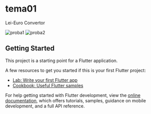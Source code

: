# tema01

Lei-Euro Convertor

![proba1](https://user-images.githubusercontent.com/45739581/230049549-076e0867-2a96-4a3a-ac4e-b98c5bbfa3ce.PNG)
![proba2](https://user-images.githubusercontent.com/45739581/230049566-8c7f98b0-27f3-42fe-aae0-907b396fe523.PNG)


## Getting Started

This project is a starting point for a Flutter application.

A few resources to get you started if this is your first Flutter project:

- [Lab: Write your first Flutter app](https://docs.flutter.dev/get-started/codelab)
- [Cookbook: Useful Flutter samples](https://docs.flutter.dev/cookbook)

For help getting started with Flutter development, view the
[online documentation](https://docs.flutter.dev/), which offers tutorials,
samples, guidance on mobile development, and a full API reference.
